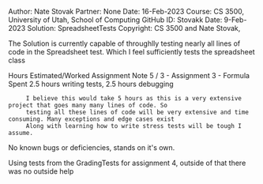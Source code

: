 ﻿Author:    Nate Stovak
Partner:   None
Date:      16-Feb-2023
Course:    CS 3500, University of Utah, School of Computing
GitHub ID: Stovakk
Date:	   9-Feb-2023
Solution:  SpreadsheetTests
Copyright: CS 3500 and Nate Stovak, 

The Solution is currently capable of throughlly testing nearly all lines of code in the Spreadsheet test.
Which I feel sufficiently tests the spreadsheet class


Hours Estimated/Worked         Assignment                       Note
         5  /   3    - Assignment 3 - Formula     Spent 2.5 hours writing tests, 2.5 hours debugging

         I believe this would take 5 hours as this is a very extensive project that goes many many lines of code. So
         testing all these lines of code will be very extensive and time consuming. Many exceptions and edge cases exist
         Along with learning how to write stress tests will be tough I assume.

No known bugs or deficiencies, stands on it's own.

Using tests from the GradingTests for assignment 4, outside of that there was no outside help